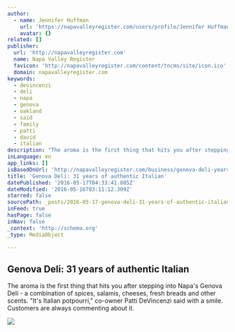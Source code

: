 ```yaml
---
author:
  - name: Jennifer Huffman
    url: 'https://napavalleyregister.com/users/profile/Jennifer Huffman'
    avatar: {}
related: []
publisher:
  url: 'http://napavalleyregister.com'
  name: Napa Valley Register
  favicon: 'http://napavalleyregister.com/content/tncms/site/icon.ico'
  domain: napavalleyregister.com
keywords:
  - devincenzi
  - deli
  - napa
  - genova
  - oakland
  - said
  - family
  - patti
  - david
  - italian
description: "The aroma is the first thing that hits you after stepping into Napa's Genova Deli - a combination of spices, salamis, cheeses, fresh breads and other scents. \"It's Italian potpourri,\" co-owner Patti DeVincenzi said with a smile. Customers are always commenting about it."
inLanguage: en
app_links: []
isBasedOnUrl: 'http://napavalleyregister.com/business/genova-deli-years-of-authentic-italian/article_0e0b6dcc-f3a6-5f74-ac64-e52ba367ffc8.html'
title: 'Genova Deli: 31 years of authentic Italian'
datePublished: '2016-05-17T04:33:41.885Z'
dateModified: '2016-05-16T03:11:12.309Z'
starred: false
sourcePath: _posts/2016-05-17-genova-deli-31-years-of-authentic-italian.md
inFeed: true
hasPage: false
inNav: false
_context: 'http://schema.org'
_type: MediaObject

---
```

<article style=""><h1>Genova Deli: 31 years of authentic Italian</h1><p>The aroma is the first thing that hits you after stepping into Napa's Genova Deli - a combination of spices, salamis, cheeses, fresh breads and other scents. "It's Italian potpourri," co-owner Patti DeVincenzi said with a smile. Customers are always commenting about it.</p><img src="http://bloximages.chicago2.vip.townnews.com/napavalleyregister.com/content/tncms/assets/v3/editorial/0/3f/03fed346-8b5d-5491-baf1-084c29fd0e0c/573645472959e.image.jpg?crop=1763%2C991%2C0%2C91&amp;resize=1121%2C630&amp;order=crop%2Cresize" /></article>